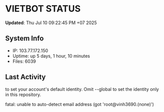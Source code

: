 # VIETBOT STATUS
**Updated**: Thu Jul 10 09:22:45 PM +07 2025

## System Info
- IP: 103.77.172.150
- Uptime: up 5 days, 1 hour, 10 minutes
- Files: 6039

## Last Activity

to set your account's default identity.
Omit --global to set the identity only in this repository.

fatal: unable to auto-detect email address (got 'root@vinh3690.(none)')

